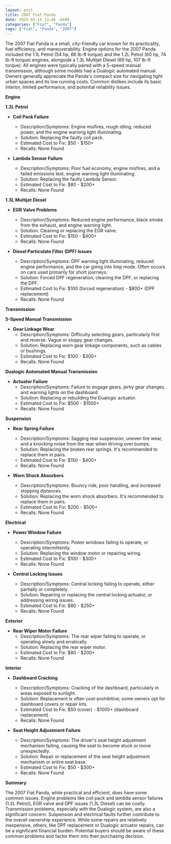 ```yaml
---
layout: post
title: 2007 Fiat Panda
date: 2025-03-14 13:46 -0400
categories: ["Fiat", "Panda"]
tags: ["Fiat", "Panda", "2007"]
---
```

The 2007 Fiat Panda is a small, city-friendly car known for its practicality, fuel efficiency, and maneuverability. Engine options for the 2007 Panda included the 1.1L Petrol (54 hp, 66 lb-ft torque) and the 1.2L Petrol (60 hp, 74 lb-ft torque) engines, alongside a 1.3L Multijet Diesel (69 hp, 107 lb-ft torque). All engines were typically paired with a 5-speed manual transmission, although some models had a Dualogic automated manual. Owners generally appreciate the Panda's compact size for navigating tight urban spaces and its low running costs. Common dislikes include its basic interior, limited performance, and potential reliability issues.

**Engine**

**1.2L Petrol**

* **Coil Pack Failure**
    * Description/Symptoms: Engine misfires, rough idling, reduced power, and the engine warning light illuminating.
    * Solution: Replacing the faulty coil pack.
    * Estimated Cost to Fix: $50 - $150+
    * Recalls: None Found

* **Lambda Sensor Failure**
    * Description/Symptoms: Poor fuel economy, engine misfires, and a failed emissions test, engine warning light illuminating.
    * Solution: Replacing the faulty Lambda Sensor.
    * Estimated Cost to Fix: $80 - $200+
    * Recalls: None Found

**1.3L Multijet Diesel**

* **EGR Valve Problems**
    * Description/Symptoms: Reduced engine performance, black smoke from the exhaust, and engine warning light.
    * Solution: Cleaning or replacing the EGR valve.
    * Estimated Cost to Fix: $150 - $400+
    * Recalls: None Found

* **Diesel Particulate Filter (DPF) Issues**
    * Description/Symptoms: DPF warning light illuminating, reduced engine performance, and the car going into limp mode. Often occurs on cars used primarily for short journeys.
    * Solution: Forced DPF regeneration, cleaning the DPF, or replacing the DPF.
    * Estimated Cost to Fix: $100 (forced regeneration) - $800+ (DPF replacement)
    * Recalls: None Found

**Transmission**

**5-Speed Manual Transmission**

* **Gear Linkage Wear**
    * Description/Symptoms: Difficulty selecting gears, particularly first and reverse. Vague or sloppy gear changes.
    * Solution: Replacing worn gear linkage components, such as cables or bushings.
    * Estimated Cost to Fix: $100 - $300+
    * Recalls: None Found

**Dualogic Automated Manual Transmission**

* **Actuator Failure**
    * Description/Symptoms: Failure to engage gears, jerky gear changes, and warning lights on the dashboard.
    * Solution: Replacing or rebuilding the Dualogic actuator.
    * Estimated Cost to Fix: $500 - $1500+
    * Recalls: None Found

**Suspension**

* **Rear Spring Failure**
    * Description/Symptoms: Sagging rear suspension, uneven tire wear, and a knocking noise from the rear when driving over bumps.
    * Solution: Replacing the broken rear springs. It's recommended to replace them in pairs.
    * Estimated Cost to Fix: $150 - $400+
    * Recalls: None Found

* **Worn Shock Absorbers**
    * Description/Symptoms: Bouncy ride, poor handling, and increased stopping distances.
    * Solution: Replacing the worn shock absorbers. It's recommended to replace them in pairs.
    * Estimated Cost to Fix: $200 - $500+
    * Recalls: None Found

**Electrical**

* **Power Window Failure**
    * Description/Symptoms: Power windows failing to operate, or operating intermittently.
    * Solution: Replacing the window motor or repairing wiring.
    * Estimated Cost to Fix: $100 - $300+
    * Recalls: None Found

* **Central Locking Issues**
    * Description/Symptoms: Central locking failing to operate, either partially or completely.
    * Solution: Repairing or replacing the central locking actuator, or addressing wiring issues.
    * Estimated Cost to Fix: $80 - $250+
    * Recalls: None Found

**Exterior**

* **Rear Wiper Motor Failure**
    * Description/Symptoms: The rear wiper failing to operate, or operating slowly and erratically.
    * Solution: Replacing the rear wiper motor.
    * Estimated Cost to Fix: $80 - $200+
    * Recalls: None Found

**Interior**

* **Dashboard Cracking**
    * Description/Symptoms: Cracking of the dashboard, particularly in areas exposed to sunlight.
    * Solution: Replacement is often cost-prohibitive; some owners opt for dashboard covers or repair kits.
    * Estimated Cost to Fix: $50 (cover) - $1000+ (dashboard replacement)
    * Recalls: None Found

* **Seat Height Adjustment Failure**
    * Description/Symptoms: The driver's seat height adjustment mechanism failing, causing the seat to become stuck or move unexpectedly.
    * Solution: Repair or replacement of the seat height adjustment mechanism or entire seat base.
    * Estimated Cost to Fix: $50 - $300+
    * Recalls: None Found

**Summary**

The 2007 Fiat Panda, while practical and efficient, does have some common issues. Engine problems like coil pack and lambda sensor failures (1.2L Petrol), EGR valve and DPF issues (1.3L Diesel) can be costly. Transmission problems, especially with the Dualogic system, are also a significant concern. Suspension and electrical faults further contribute to the overall ownership experience. While some repairs are relatively inexpensive, others, like DPF replacement or Dualogic actuator repairs, can be a significant financial burden. Potential buyers should be aware of these common problems and factor them into their purchasing decision.

